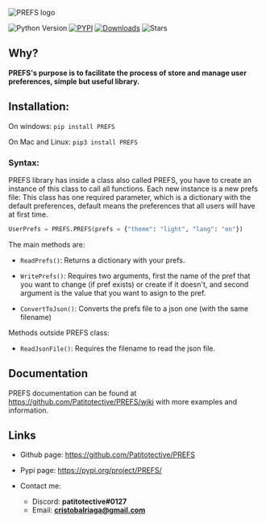 ![PREFS logo](https://github.com/Patitotective/PREFS/blob/main/Images/logo1.png?raw=true)

![Python Version](https://img.shields.io/pypi/pyversions/prefs)
[![PYPI](https://img.shields.io/pypi/v/prefs)](https://pypi.org/project/prefs/)
[![Downloads](https://pepy.tech/badge/prefs)](https://pepy.tech/project/prefs)
![Stars](https://img.shields.io/github/stars/patitotective/prefs)

## Why?

**PREFS's purpose is to facilitate the process of store and manage user preferences, simple but useful library.**

## Installation:

On windows:
`pip install PREFS`

On Mac and Linux:
`pip3 install PREFS`

### Syntax:

PREFS library has inside a class also called PREFS, you have to create an instance of this class to call all functions. Each new instance is a new prefs file:
This class has one required parameter, which is a dictionary with the default preferences, default means the preferences that all users will have at first time.

```Python
UserPrefs = PREFS.PREFS(prefs = {"theme": "light", "lang": "en"})
```

The main methods are:

-   `ReadPrefs()`: Returns a dictionary with your prefs.

-   `WritePrefs()`: Requires two arguments, first the name of the pref that you want to change (if pref exists) or create if it doesn't, and second argument is the value that you want to asign to the pref.

-   `ConvertToJson()`: Converts the prefs file to a json one (with the same filename)

Methods outside PREFS class:

-   `ReadJsonFile()`: Requires the filename to read the json file.

## Documentation

PREFS documentation can be found at https://github.com/Patitotective/PREFS/wiki with more examples and information.

## Links

-   Github page: https://github.com/Patitotective/PREFS
-   Pypi page: https://pypi.org/project/PREFS/

-   Contact me:
    -   Discord: **patitotective#0127**
    -   Email: **cristobalriaga@gmail.com**
